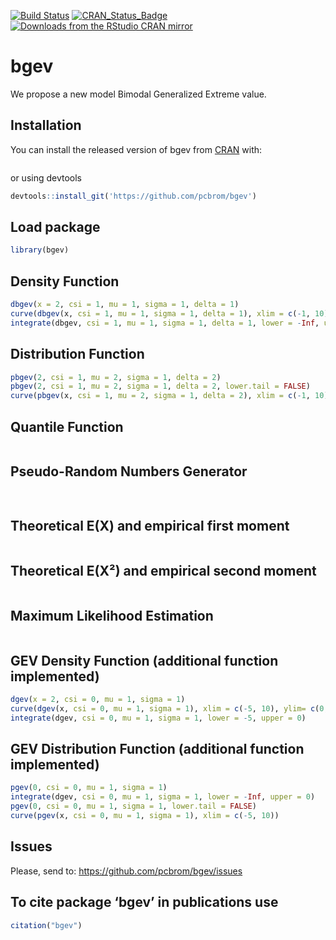 <!-- # bgev <img src="man/figures/logo.png" align="right" /> -->

<!-- [![Downloads](http://cranlogs.r-pkg.org/badges/bgev?color=brightgreen)](http://www.r-pkg.org/pkg/bgev) -->

<!-- [![Downloads](http://cranlogs.r-pkg.org/badges/mRpostman?color=brightgreen)](http://www.r-pkg.org/pkg/mRpostman) -->

<!-- one space after links to display badges side by side -->

[![Build Status](https://travis-ci.org/pcbrom/bgev.svg?branch=main)](https://travis-ci.org/pcbrom/bgev)
[![CRAN\_Status\_Badge](https://www.r-pkg.org/badges/last-release/bgev)](https://cran.r-project.org/package=bgev)
[![Downloads from the RStudio CRAN mirror](https://cranlogs.r-pkg.org/badges/grand-total/bgev)](https://cran.r-project.org/package=bgev)



# bgev

<!-- badges: start -->
<!-- badges: end -->

We propose a new model Bimodal Generalized Extreme value. 


## Installation

You can install the released version of bgev from [CRAN](https://CRAN.R-project.org) with:

``` r

```
or using devtools

``` r
devtools::install_git('https://github.com/pcbrom/bgev')
```


## Load package

``` r
library(bgev)
```


## Density Function


``` r
dbgev(x = 2, csi = 1, mu = 1, sigma = 1, delta = 1)
curve(dbgev(x, csi = 1, mu = 1, sigma = 1, delta = 1), xlim = c(-1, 10))
integrate(dbgev, csi = 1, mu = 1, sigma = 1, delta = 1, lower = -Inf, upper = Inf)
```


## Distribution Function

``` r
pbgev(2, csi = 1, mu = 2, sigma = 1, delta = 2)
pbgev(2, csi = 1, mu = 2, sigma = 1, delta = 2, lower.tail = FALSE)
curve(pbgev(x, csi = 1, mu = 2, sigma = 1, delta = 2), xlim = c(-1, 10))
```


## Quantile Function

``` r

```


## Pseudo-Random Numbers Generator

``` r
 
```


## Theoretical E(X) and empirical first moment

``` r

```


## Theoretical E(X²) and empirical second moment

``` r

```

## Maximum Likelihood Estimation

``` r

```


## GEV Density Function (additional function implemented)


``` r
dgev(x = 2, csi = 0, mu = 1, sigma = 1)
curve(dgev(x, csi = 0, mu = 1, sigma = 1), xlim = c(-5, 10), ylim= c(0, .4))
integrate(dgev, csi = 0, mu = 1, sigma = 1, lower = -5, upper = 0)
```


## GEV Distribution Function (additional function implemented)

``` r
pgev(0, csi = 0, mu = 1, sigma = 1)
integrate(dgev, csi = 0, mu = 1, sigma = 1, lower = -Inf, upper = 0)
pgev(0, csi = 0, mu = 1, sigma = 1, lower.tail = FALSE)
curve(pgev(x, csi = 0, mu = 1, sigma = 1), xlim = c(-5, 10))
```


## Issues

Please, send to: https://github.com/pcbrom/bgev/issues


## To cite package ‘bgev’ in publications use

``` r
citation("bgev")
```
